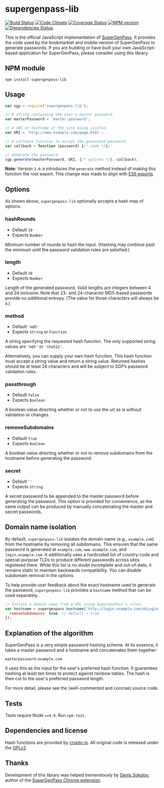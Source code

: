 # supergenpass-lib

[![Build Status][build-status]][travis-ci]
[![Code Climate][code-climate-status]][code-climate]
[![Coverage Status][coverage-status]][coveralls]
[![NPM version][npm-badge]][fury-io]
[![Dependencies Status][dependencies-status]][gemnasium]

This is the official JavaScript implementation of [SuperGenPass][sgp]. It
provides the code used by the bookmarklet and mobile version of SuperGenPass to
generate passwords. If you are building or have built your own JavaScript-based
application for SuperGenPass, please consider using this library.


## NPM module

```shell
npm install supergenpass-lib
```


## Usage

```javascript
var sgp = require('supergenpass-lib');

// A string containing the user's master password.
var masterPassword = 'master-password';

// A URI or hostname of the site being visited.
var URI = 'http://www.example.com/page.html';

// A callback function to accept the generated password.
var callback = function (password) {/* code */};

// Generate the password.
sgp.generate(masterPassword, URI, {/* options */}, callback);
```

**Note**: Version `3.0.0` introduces the `generate` method instead of making
this function the root export. This change was made to align with
[ES6 exports][es6-exports].


## Options

As shown above, `supergenpass-lib` optionally accepts a hash map of options.

### hashRounds

* Default `10`
* Expects `Number`

Minimum number of rounds to hash the input. (Hashing may continue past the
minimum until the password validation rules are satisfied.)

### length

* Default `10`
* Expects `Number`

Length of the generated password. Valid lengths are integers between 4 and 24
inclusive. Note that 23- and 24-character MD5-based passwords provide no
additional entropy. (The value for those characters will always be `A`.)

### method

* Default `'md5'`
* Expects `String` or `Function`

A string specifying the requested hash function. The only supported string
values are `'md5'` or `'sha512'`.

Alternatively, you can supply your own hash function. This hash function must
accept a string value and return a string value. Returned hashes should be at
least 24 characters and will be subject to SGP’s password validation rules.

### passthrough

* Default `false`
* Expects `Boolean`

A boolean value directing whether or not to use the url as is without
validation or changes.

### removeSubdomains

* Default `true`
* Expects `Boolean`

A boolean value directing whether or not to remove subdomains from the hostname
before generating the password.

### secret

* Default `''`
* Expects `String`

A secret password to be appended to the master password before generating the
password. This option is provided for convenience, as the same output can be
produced by manually concatenating the master and secret passwords.


## Domain name isolation

By default, `supergenpass-lib` isolates the domain name (e.g., `example.com`)
from the hostname by removing all subdomains. This ensures that the same
password is generated at `example.com`, `www.example.com`, and
`login.example.com`. It additionally uses a hardcoded list of country-code and
special-purpose TLDs to produce different passwords across sites registered
there. While this list is no doubt incomplete and out-of-date, it remains
static to maintain backwards compatibility. You can disable subdomain removal
in the options.

To help provide user feedback about the exact hostname used to generate the
password, `supergenpass-lib` provides a `hostname` method that can be used
separately.

```javascript
// Isolate a domain name from a URL using SuperGenPass's rules.
var hostname = supergenpass.hostname('http://login.example.com/doLogin.htm', {
  removeSubdomains: true  // default = true
});
```


## Explanation of the algorithm

SuperGenPass is a very simple password hashing scheme. At its essence, it takes
a master password and a hostname and concatenates them together:

```
masterpassword:example.com
```

It uses this as the input for the user's preferred hash function. It guarantees
hashing at least ten times to protect against rainbow tables. The hash is then
cut to the user's preferred password length.

For more detail, please see the (well-commented and concise) source code.


## Tests

Tests require Node `>=4.0`. Run `npm test`.


## Dependencies and license

Hash functions are provided by [crypto-js][crypto-js]. All original code is
released under the [GPLv2][gplv2].


## Thanks

Development of this library was helped tremendously by [Denis Sokolov][denis],
author of the [SuperGenPass Chrome extension][chrome-ext].


[sgp]: http://supergenpass.com
[build-status]: https://secure.travis-ci.org/chriszarate/supergenpass-lib.svg?branch=master
[dependencies-status]: https://gemnasium.com/chriszarate/supergenpass-lib.svg
[code-climate-status]: https://codeclimate.com/github/chriszarate/supergenpass-lib/badges/gpa.svg
[coverage-status]: https://coveralls.io/repos/chriszarate/supergenpass-lib/badge.svg?branch=master&service=github
[npm-badge]: https://badge.fury.io/js/supergenpass-lib.svg
[travis-ci]: http://travis-ci.org/chriszarate/supergenpass-lib
[fury-io]: http://badge.fury.io/js/supergenpass-lib
[gemnasium]: https://gemnasium.com/chriszarate/supergenpass-lib
[code-climate]: https://codeclimate.com/chriszarate/supergenpass-lib
[coveralls]: https://coveralls.io/r/chriszarate/supergenpass-lib?branch=master
[es6-exports]: https://developer.mozilla.org/en-US/docs/Web/JavaScript/Reference/Statements/export
[crypto-js]: https://www.npmjs.org/package/crypto-js
[denis]: http://sokolov.cc
[chrome-ext]: https://chrome.google.com/extensions/detail/bmmmhbgdbpnbfefmacdlbpfgegcibkjo/
[gplv2]: http://www.gnu.org/licenses/gpl-2.0.html
